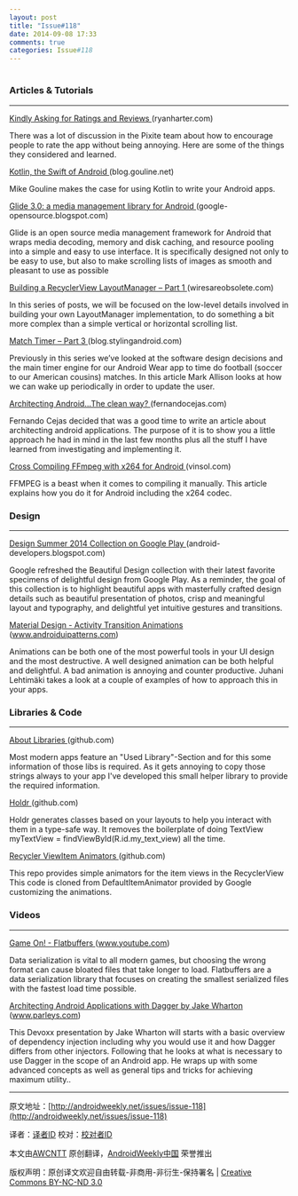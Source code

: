```yaml
---
layout: post
title: "Issue#118"
date: 2014-09-08 17:33
comments: true
categories: Issue#118
---
```

# 


### Articles & Tutorials
---

[Kindly Asking for Ratings and Reviews ](http://ryanharter.com/blog/2014/09/05/kindly-asking-for-ratings-and-reviews/) (ryanharter.com)

There was a lot of discussion in the Pixite team about how to encourage people to rate the app without being annoying. Here are some of the things they considered and learned.

[Kotlin, the Swift of Android ](http://blog.gouline.net/2014/08/31/kotlin-the-swift-of-android/) (blog.gouline.net)

Mike Gouline makes the case for using Kotlin to write your Android apps.

[Glide 3.0: a media management library for Android ](http://google-opensource.blogspot.com/2014/09/glide-30-media-management-library-for.html) (google-opensource.blogspot.com)

Glide is an open source media management framework for Android that wraps media decoding, memory and disk caching, and resource pooling into a simple and easy to use interface. It is specifically designed not only to be easy to use, but also to make scrolling lists of images as smooth and pleasant to use as possible

[Building a RecyclerView LayoutManager – Part 1 ](http://wiresareobsolete.com/2014/09/building-a-recyclerview-layoutmanager-part-1/) (wiresareobsolete.com)

In this series of posts, we will be focused on the low-level details involved in building your own LayoutManager implementation, to do something a bit more complex than a simple vertical or horizontal scrolling list.

[Match Timer – Part 3 ](https://blog.stylingandroid.com/match-timer-part-3/) (blog.stylingandroid.com)

Previously in this series we’ve looked at the software design decisions and the main timer engine for our Android Wear app to time do football (soccer to our American cousins) matches. In this article Mark Allison looks at how we can wake up periodically in order to update the user.

[Architecting Android…The clean way? ](http://fernandocejas.com/2014/09/03/architecting-android-the-clean-way/) (fernandocejas.com)

Fernando Cejas decided that was a good time to write an article about architecting android applications. The purpose of it is to show you a little approach he had in mind in the last few months plus all the stuff I have learned from investigating and implementing it.

[Cross Compiling FFmpeg with x264 for Android ](http://vinsol.com/blog/2014/07/30/cross-compiling-ffmpeg-with-x264-for-android/) (vinsol.com)

FFMPEG is a beast when it comes to compiling it manually. This article explains how you do it for Android including the x264 codec.

### Design
---

[Design Summer 2014 Collection on Google Play ](http://android-developers.blogspot.com/2014/09/beautiful-design-collection-summer-2014.html) (android-developers.blogspot.com)

Google refreshed the Beautiful Design collection with their latest favorite specimens of delightful design from Google Play. As a reminder, the goal of this collection is to highlight beautiful apps with masterfully crafted design details such as beautiful presentation of photos, crisp and meaningful layout and typography, and delightful yet intuitive gestures and transitions.

[Material Design - Activity Transition Animations ](http://www.androiduipatterns.com/2014/09/material-design-activity-transition.html) (www.androiduipatterns.com)

Animations can be both one of the most powerful tools in your UI design and the most destructive. A well designed animation can be both helpful and delightful. A bad animation is annoying and counter productive. Juhani Lehtimäki takes a look at a couple of examples of how to approach this in your apps.


### Libraries & Code
---

[About Libraries ](https://github.com/mikepenz/AboutLibraries) (github.com)

Most modern apps feature an "Used Library"-Section and for this some information of those libs is required. As it gets annoying to copy those strings always to your app I've developed this small helper library to provide the required information.

[Holdr ](https://github.com/evant/holdr) (github.com)

Holdr generates classes based on your layouts to help you interact with them in a type-safe way. It removes the boilerplate of doing TextView myTextView = findViewById(R.id.my_text_view) all the time.

[Recycler ViewItem Animators ](https://github.com/gabrielemariotti/RecyclerViewItemAnimators) (github.com)

This repo provides simple animators for the item views in the RecyclerView This code is cloned from DefaultItemAnimator provided by Google customizing the animations.


### Videos
---

[Game On! - Flatbuffers ](https://www.youtube.com/watch?v=iQTxMkSJ1dQ&feature=youtu.be) (www.youtube.com)

Data serialization is vital to all modern games, but choosing the wrong format can cause bloated files that take longer to load. Flatbuffers are a data serialization library that focuses on creating the smallest serialized files with the fastest load time possible.

[Architecting Android Applications with Dagger by Jake Wharton ](http://www.parleys.com/play/529bde2ce4b0e619540cc3ae/chapter0/about) (www.parleys.com)

This Devoxx presentation by Jake Wharton will starts with a basic overview of dependency injection including why you would use it and how Dagger differs from other injectors. Following that he looks at what is necessary to use Dagger in the scope of an Android app. He wraps up with some advanced concepts as well as general tips and tricks for achieving maximum utility..

---


原文地址：[http://androidweekly.net/issues/issue-118](http://androidweekly.net/issues/issue-118)

译者：[译者ID](https://github.com/译者ID) 校对：[校对者ID](https://github.com/校对者ID)

本文由[AWCNTT](https://github.com/AWCNTT) 原创翻译，[AndroidWeekly中国](http://www.androidweekly.cn/) 荣誉推出

版权声明：原创译文欢迎自由转载-非商用-非衍生-保持署名 | [Creative Commons BY-NC-ND 3.0](http://creativecommons.org/licenses/by-nc-nd/3.0/deed.zh)